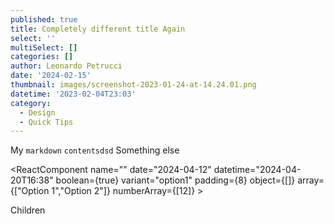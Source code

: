 ```yaml
---
published: true
title: Completely different title Again
select: ''
multiSelect: []
categories: []
author: Leonardo Petrucci
date: '2024-02-15'
thumbnail: images/screenshot-2023-01-24-at-14.24.01.png
datetime: '2023-02-04T23:03'
category:
  - Design
  - Quick Tips
---
```

My `markdown` `contentsdsd` Something else

<ReactComponent name="" date="2024-04-12" datetime="2024-04-20T16:38" boolean={true} variant="option1" padding={8} object={[]} array={["Option 1","Option 2"]} numberArray={[12]} >

Children

</ReactComponent>

<ReactComponent name={undefined} date={undefined} datetime={undefined} boolean="" variant={undefined} padding="" object="" array="" numberArray="" />


